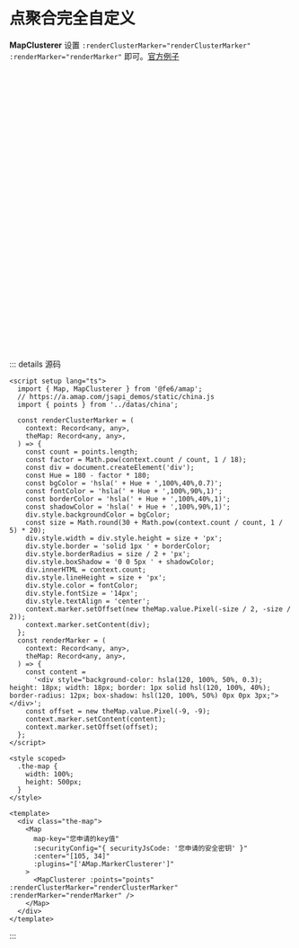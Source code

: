 # 点聚合完全自定义

**MapClusterer** 设置 `:renderClusterMarker="renderClusterMarker" :renderMarker="renderMarker"` 即可。[官方例子](https://lbs.amap.com/demo/jsapi-v2/example/mass-markers/markerclusterer)

<script setup lang="ts">
  import { Map, MapClusterer } from '../../components';
  import { points } from '../datas/china';

  const renderClusterMarker = (
    context: Record<any, any>,
    theMap: Record<any, any>,
  ) => {
    const count = points.length;
    const factor = Math.pow(context.count / count, 1 / 18);
    const div = document.createElement('div');
    const Hue = 180 - factor * 180;
    const bgColor = 'hsla(' + Hue + ',100%,40%,0.7)';
    const fontColor = 'hsla(' + Hue + ',100%,90%,1)';
    const borderColor = 'hsla(' + Hue + ',100%,40%,1)';
    const shadowColor = 'hsla(' + Hue + ',100%,90%,1)';
    div.style.backgroundColor = bgColor;
    const size = Math.round(30 + Math.pow(context.count / count, 1 / 5) * 20);
    div.style.width = div.style.height = size + 'px';
    div.style.border = 'solid 1px ' + borderColor;
    div.style.borderRadius = size / 2 + 'px';
    div.style.boxShadow = '0 0 5px ' + shadowColor;
    div.innerHTML = context.count;
    div.style.lineHeight = size + 'px';
    div.style.color = fontColor;
    div.style.fontSize = '14px';
    div.style.textAlign = 'center';
    context.marker.setOffset(new theMap.value.Pixel(-size / 2, -size / 2));
    context.marker.setContent(div);
  };
  const renderMarker = (
    context: Record<any, any>,
    theMap: Record<any, any>,
  ) => {
    const content =
      '<div style="background-color: hsla(120, 100%, 50%, 0.3); height: 18px; width: 18px; border: 1px solid hsl(120, 100%, 40%); border-radius: 12px; box-shadow: hsl(120, 100%, 50%) 0px 0px 3px;"></div>';
    const offset = new theMap.value.Pixel(-9, -9);
    context.marker.setContent(content);
    context.marker.setOffset(offset);
  };
</script>

<style scoped>
  .the-map {
    width: 100%;
    height: 500px;
  }
</style>

<div class="the-map">
  <Map
    map-key="e37740bc1cc102bdc13fe10b02d82de6"
    :center="[105, 34]"
    :zoom="4"
    :securityConfig="{ securityJsCode: '618328f70209e0ce7566f84258326f5d' }"
    :plugins="['AMap.MarkerClusterer']"
  >
    <MapClusterer :points="points" :renderClusterMarker="renderClusterMarker" :renderMarker="renderMarker" />
  </Map>
</div>

::: details 源码
```html{7-42,59}
<script setup lang="ts">
  import { Map, MapClusterer } from '@fe6/amap';
  // https://a.amap.com/jsapi_demos/static/china.js
  import { points } from '../datas/china';

  const renderClusterMarker = (
    context: Record<any, any>,
    theMap: Record<any, any>,
  ) => {
    const count = points.length;
    const factor = Math.pow(context.count / count, 1 / 18);
    const div = document.createElement('div');
    const Hue = 180 - factor * 180;
    const bgColor = 'hsla(' + Hue + ',100%,40%,0.7)';
    const fontColor = 'hsla(' + Hue + ',100%,90%,1)';
    const borderColor = 'hsla(' + Hue + ',100%,40%,1)';
    const shadowColor = 'hsla(' + Hue + ',100%,90%,1)';
    div.style.backgroundColor = bgColor;
    const size = Math.round(30 + Math.pow(context.count / count, 1 / 5) * 20);
    div.style.width = div.style.height = size + 'px';
    div.style.border = 'solid 1px ' + borderColor;
    div.style.borderRadius = size / 2 + 'px';
    div.style.boxShadow = '0 0 5px ' + shadowColor;
    div.innerHTML = context.count;
    div.style.lineHeight = size + 'px';
    div.style.color = fontColor;
    div.style.fontSize = '14px';
    div.style.textAlign = 'center';
    context.marker.setOffset(new theMap.value.Pixel(-size / 2, -size / 2));
    context.marker.setContent(div);
  };
  const renderMarker = (
    context: Record<any, any>,
    theMap: Record<any, any>,
  ) => {
    const content =
      '<div style="background-color: hsla(120, 100%, 50%, 0.3); height: 18px; width: 18px; border: 1px solid hsl(120, 100%, 40%); border-radius: 12px; box-shadow: hsl(120, 100%, 50%) 0px 0px 3px;"></div>';
    const offset = new theMap.value.Pixel(-9, -9);
    context.marker.setContent(content);
    context.marker.setOffset(offset);
  };
</script>

<style scoped>
  .the-map {
    width: 100%;
    height: 500px;
  }
</style>

<template>
  <div class="the-map">
    <Map
      map-key="您申请的key值"
      :securityConfig="{ securityJsCode: '您申请的安全密钥' }"
      :center="[105, 34]"
      :plugins="['AMap.MarkerClusterer']"
    >
      <MapClusterer :points="points" :renderClusterMarker="renderClusterMarker" :renderMarker="renderMarker" />
    </Map>
  </div>
</template>
```
:::
